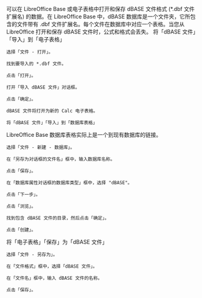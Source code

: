 可以在 LibreOffice Base 或电子表格中打开和保存 dBASE 文件格式 (*.dbf 文件扩展名) 的数据。在 LibreOffice Base 中，dBASE 数据库是一个文件夹，它所包含的文件带有 .dbf 文件扩展名。每个文件在数据库中对应一个表格。当您从 LibreOffice 打开和保存 dBASE 文件时，公式和格式会丢失。
将「dBASE 文件」「导入」到「电子表格」

    选择「文件 - 打开」。

    找到要导入的 *.dbf 文件。

    点击「打开」。

    打开「导入 dBASE 文件」对话框。

    点击「确定」。

    dBASE 文件将打开为新的 Calc 电子表格。
    
    将「dBASE 文件」「导入」到「数据库表格」

LibreOffice Base 数据库表格实际上是一个到现有数据库的链接。

    选择「文件 - 新建 - 数据库」。

    在「另存为对话框的文件名」框中，输入数据库名称。

    点击「保存」。

    在「数据库属性对话框的数据库类型」框中，选择 "dBASE"。

    点击「下一步」。

    点击「浏览」。

    找到包含 dBASE 文件的目录，然后点击「确定」。

    点击「创建」。

将「电子表格」「保存」为「dBASE 文件」

    选择「文件 - 另存为」。

    在「文件格式」框中，选择「dBASE 文件」。

    在「文件名」框中，输入 dBASE 文件的名称。

    点击「保存」。

